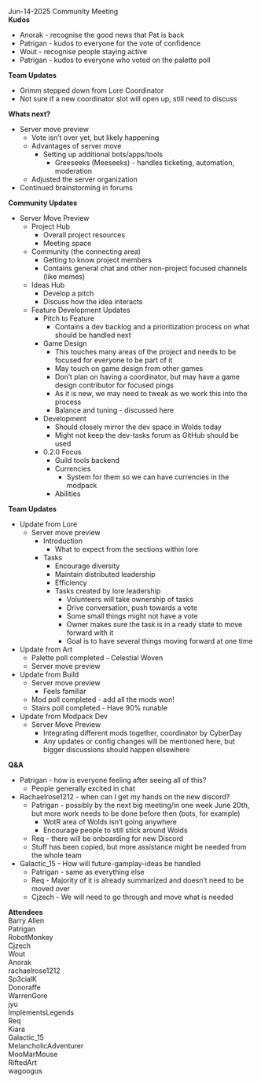 Jun-14-2025 Community Meeting  
**Kudos**

* Anorak \- recognise the good news that Pat is back
* Patrigan \- kudos to everyone for the vote of confidence
* Wout \- recognise people staying active
* Patrigan \- kudos to everyone who voted on the palette poll

**Team Updates**

* Grimm stepped down from Lore Coordinator
* Not sure if a new coordinator slot will open up, still need to discuss

**Whats next?**

* Server move preview
    * Vote isn’t over yet, but likely happening
    * Advantages of server move
        * Setting up additional bots/apps/tools
            * Greeseeks (Meeseeks) \- handles ticketing, automation, moderation
    * Adjusted the server organization
* Continued brainstorming in forums

**Community Updates**

* Server Move Preview
    * Project Hub
        * Overall project resources
        * Meeting space
    * Community (the connecting area)
        * Getting to know project members
        * Contains general chat and other non-project focused channels (like memes)
    * Ideas Hub
        * Develop a pitch
        * Discuss how the idea interacts
    * Feature Development Updates
        * Pitch to Feature
            * Contains a dev backlog and a prioritization process on what should be handled next
        * Game Design
            * This touches many areas of the project and needs to be focused for everyone to be part of it
            * May touch on game design from other games
            * Don’t plan on having a coordinator, but may have a game design contributor for focused pings
            * As it is new, we may need to tweak as we work this into the process
            * Balance and tuning \- discussed here
        * Development
            * Should closely mirror the dev space in Wolds today
            * Might not keep the dev-tasks forum as GitHub should be used
        * 0.2.0 Focus
            * Guild tools backend
            * Currencies
                * System for them so we can have currencies in the modpack
            * Abilities

**Team Updates**

* Update from Lore
    * Server move preview
        * Introduction
            * What to expect from the sections within lore
        * Tasks
            * Encourage diversity
            * Maintain distributed leadership
            * Efficiency
            * Tasks created by lore leadership
                * Volunteers will take ownership of tasks
                * Drive conversation, push towards a vote
                * Some small things might not have a vote
                * Owner makes sure the task is in a ready state to move forward with it
                * Goal is to have several things moving forward at one time
* Update from Art
    * Palette poll completed \- Celestial Woven
    * Server move preview
* Update from Build
    * Server move preview
        *  Feels familiar
    * Mod poll completed \- add all the mods won\!
    * Stairs poll completed \- Have 90% runable
* Update from Modpack Dev
    * Server Move Preview
        * Integrating different mods together, coordinator by CyberDay
        * Any updates or config changes will be mentioned here, but bigger discussions should happen elsewhere

**Q\&A**

* Patrigan \- how is everyone feeling after seeing all of this?
    * People generally excited in chat
* Rachaelrose1212 \- when can I get my hands on the new discord?
    * Patrigan \- possibly by the next big meeting/in one week June 20th, but more work needs to be done before then (bots, for example)
        * WotR area of Wolds isn’t going anywhere
        * Encourage people to still stick around Wolds
    * Req \- there will be onboarding for new Discord
    * Stuff has been copied, but more assistance might be needed from the whole team
* Galactic\_15 \- How will future-gamplay-ideas be handled
    * Patrigan \- same as everything else
    * Req \- Majority of it is already summarized and doesn’t need to be moved over
    * Cjzech \- We will need to go through and move what is needed

**Attendees**  
Barry Allen  
Patrigan  
RobotMonkey  
Cjzech  
Wout  
Anorak  
rachaelrose1212  
Sp3cialK  
Donoraffe  
WarrenGore  
jyu  
ImplementsLegends  
Req  
Kiara  
Galactic\_15  
MelancholicAdventurer  
MooMarMouse  
RiftedArt  
wagoogus
